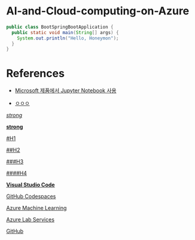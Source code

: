 # AI-and-Cloud-computing-on-Azure


```java
public class BootSpringBootApplication {
  public static void main(String[] args) {
    System.out.println("Hello, Honeymon");
  }
}
```
# References
* [Microsoft 제품에서 Jupyter Notebook 사용](https://docs.microsoft.com/ko-kr/azure/notebooks/quickstart-export-jupyter-notebook-project#use-azure-lab-services)


<a href="www.google.com" target="_blank">

* ㅇㅇㅇ

*strong*

**strong**

#H1

##H2

###H3


####H4

**Visual Studio Code**

GitHub Codespaces

Azure Machine Learning

Azure Lab Services

GitHub
